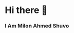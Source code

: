 # Hi there 👋
### I Am Milon Ahmed Shuvo
<!--
**milonahmedshuvo/milonahmedshuvo** is a ✨ _special_ ✨ repository because its `README.md` (this file) appears on your GitHub profile.

Here are some ideas to get you started:

- 🔭 I’m currently working on ...
- 🌱 I’m currently learning ...
- 👯 I’m looking to collaborate on ...
- 🤔 I’m looking for help with 
- 💬 Ask me about 
- 📫 How to reach me:
- 😄 Pronouns: ...
- ⚡ Fun fact

